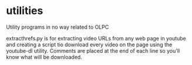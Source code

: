 utilities
=========

Utility programs in no way related to OLPC

extracthrefs.py is for extracting video URLs from any web page in youtube and creating a script tio download
every video on the page using the youtube-dl utility. Comments are placed at the end of each line so you'll
know what will be downloaded.
